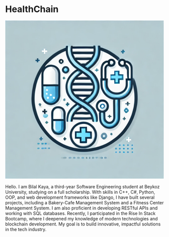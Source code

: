 # HealthChain
![generated-image](https://github.com/n0tnow/contentfi-assets/blob/main/logo.png)

Hello. I am Bilal Kaya, a third-year Software Engineering student at Beykoz University, studying on a full scholarship. With skills in C++, C#, Python, OOP, and web development frameworks like Django, I have built several projects, including a Bakery-Cafe Management System and a Fitness Center Management System. I am also proficient in developing RESTful APIs and working with SQL databases. Recently, I participated in the Rise In Stack Bootcamp, where I deepened my knowledge of modern technologies and blockchain development. My goal is to build innovative, impactful solutions in the tech industry.
